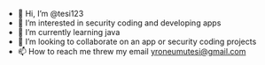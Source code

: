 - 👋 Hi, I’m @tesi123
- 👀 I’m interested in security coding and developing apps
- 🌱 I’m currently learning java
- 💞️ I’m looking to collaborate on an app or security coding projects
- 📫 How to reach me threw my email yroneumutesi@gmail.com

<!---
tesi123/tesi123 is a ✨ special ✨ repository because its `README.md` (this file) appears on your GitHub profile.
You can click the Preview link to take a look at your changes.
--->
